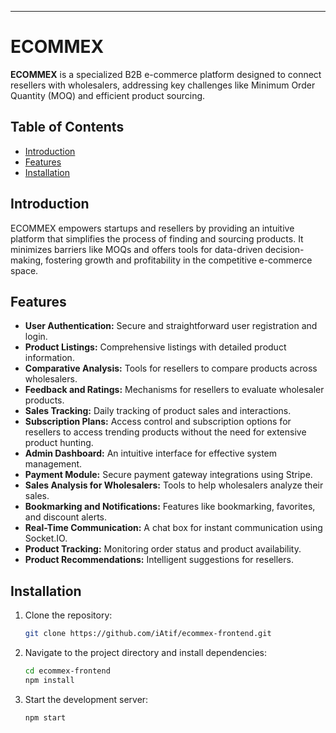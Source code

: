 ---

# ECOMMEX

**ECOMMEX** is a specialized B2B e-commerce platform designed to connect resellers with wholesalers, addressing key challenges like Minimum Order Quantity (MOQ) and efficient product sourcing.

## Table of Contents
- [Introduction](#introduction)
- [Features](#features)
- [Installation](#installation)

## Introduction

ECOMMEX empowers startups and resellers by providing an intuitive platform that simplifies the process of finding and sourcing products. It minimizes barriers like MOQs and offers tools for data-driven decision-making, fostering growth and profitability in the competitive e-commerce space.

## Features

- **User Authentication:** Secure and straightforward user registration and login.
- **Product Listings:** Comprehensive listings with detailed product information.
- **Comparative Analysis:** Tools for resellers to compare products across wholesalers.
- **Feedback and Ratings:** Mechanisms for resellers to evaluate wholesaler products.
- **Sales Tracking:** Daily tracking of product sales and interactions.
- **Subscription Plans:** Access control and subscription options for resellers to access trending products without the need for extensive product hunting.
- **Admin Dashboard:** An intuitive interface for effective system management.
- **Payment Module:** Secure payment gateway integrations using Stripe.
- **Sales Analysis for Wholesalers:** Tools to help wholesalers analyze their sales.
- **Bookmarking and Notifications:** Features like bookmarking, favorites, and discount alerts.
- **Real-Time Communication:** A chat box for instant communication using Socket.IO.
- **Product Tracking:** Monitoring order status and product availability.
- **Product Recommendations:** Intelligent suggestions for resellers.

## Installation

1. Clone the repository:
   ```bash
   git clone https://github.com/iAtif/ecommex-frontend.git
   ```
2. Navigate to the project directory and install dependencies:
   ```bash
   cd ecommex-frontend
   npm install
   ```
3. Start the development server:
   ```bash
   npm start
   ```
